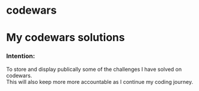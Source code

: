 # codewars

<h1>My codewars solutions</h1>

<h3>Intention:</h3>
<p> To store and display publically some of the challenges I have solved on codewars. <br>
This will also keep more more accountable as I continue my coding journey. </p>
